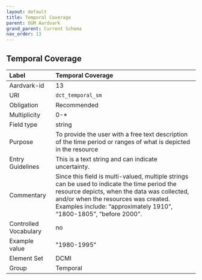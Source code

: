 ```yaml
---
layout: default
title: Temporal Coverage
parent: OGM Aardvark
grand_parent: Current Schema
nav_order: 13
---
```


## Temporal Coverage

| Label                 | Temporal Coverage                                                                                                                                                                                                                                        |
|:----------------------|:---------------------------------------------------------------------------------------------------------------------------------------------------------------------------------------------------------------------------------------------------------|
| Aardvark-id           | 13                                                                                                                                                                                                                                                       |
| URI                   | `dct_temporal_sm`                                                                                                                                                                                                                                        |
| Obligation            | Recommended                                                                                                                                                                                                                                              |
| Multiplicity          | 0-*                                                                                                                                                                                                                                                      |
| Field type            | string                                                                                                                                                                                                                                                   |
| Purpose               | To provide the user with a free text description of the time period or ranges of what is depicted in the resource                                                                                                                                        |
| Entry Guidelines      | This is a text string and can indicate uncertainty.                                                                                                                                                                                                      |
| Commentary            | Since this field is multi-valued, multiple strings can be used to indicate the time period the resource depicts, when the data was collected, and/or when the resources was created. Examples include: “approximately 1910”, “1800-1805”, “before 2000”. |
| Controlled Vocabulary | no                                                                                                                                                                                                                                                       |
| Example value         | "1980-1995"                                                                                                                                                                                                                                              |
| Element Set           | DCMI                                                                                                                                                                                                                                                     |
| Group                 | Temporal  
